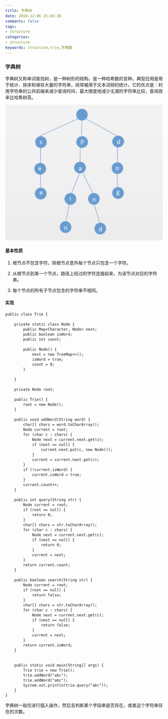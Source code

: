 ```yaml
---
title: 字典树
date: 2019-12-06 15:45:38
comments: false
tags: 
- structure
categories: 
- structure
keywords: structure,trie,字典数
---
```


### 字典树

字典树又称单词查找树，是一种树形的结构，是一种哈希数的变种。典型应用是用于统计、排序和保存大量的字符串，经常被用于文本词频的统计。它的优点是：利用字符串的公共前缀来减少查询时间，最大限度地减少无谓的字符串比较，查询效率比哈希树高。

![字典树](../../../uploads/structure/trie.png)

#### 基本性质

1. 根节点不包含字符，除根节点意外每个节点只包含一个字符。

2. 从根节点到某一个节点，路径上经过的字符连接起来，为该节点对应的字符串。

3. 每个节点的所有子节点包含的字符串不相同。

#### 实现

```
public class Trie {

    private static class Node {
        public Map<Character, Node> next;
        public boolean isWord;
        public int count;

        public Node() {
            next = new TreeMap<>();
            isWord = true;
            count = 0;
        }

    }

    private Node root;

    public Trie() {
        root = new Node();
    }

    public void addWord(String word) {
        char[] chars = word.toCharArray();
        Node current = root;
        for (char c : chars) {
            Node next = current.next.get(c);
            if (next == null) {
                current.next.put(c, new Node());
            }
            current = current.next.get(c);
        }
        if (!current.isWord) {
            current.isWord = true;
        }
        current.count++;
    }

    public int query(String str) {
        Node current = root;
        if (root == null) {
            return 0;
        }
        char[] chars = str.toCharArray();
        for (char c : chars) {
            Node next = current.next.get(c);
            if (next == null) {
                return 0;
            }
            current = next;
        }
        return current.count;
    }

    public boolean search(String str) {
        Node current = root;
        if (root == null) {
            return false;
        }
        char[] chars = str.toCharArray();
        for (char c : chars) {
            Node next = current.next.get(c);
            if (next == null) {
                return false;
            }
            current = next;
        }
        return current.isWord;
    }


    public static void main(String[] args) {
        Trie trie = new Trie();
        trie.addWord("abc");
        trie.addWord("abc");
        System.out.println(trie.query("abc"));
    }
}
```

字典树一般仅进行插入操作，然后去判断某个字段串是否存在，或者这个字符串存在的次数。